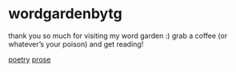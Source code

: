 


# wordgardenbytg

thank you so much for visiting my word garden :) grab a coffee (or whatever’s your poison) and get reading!

[poetry](https://www.notion.so/poetry-ab09b9b99c2b49018542577b9aa73f8e?pvs=21)
[prose](https://www.notion.so/prose-4f8760c433c44c82bf26be1649549a1d?pvs=21)